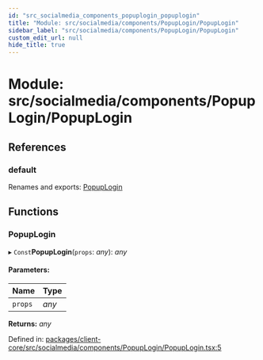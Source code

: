 ```yaml
---
id: "src_socialmedia_components_popuplogin_popuplogin"
title: "Module: src/socialmedia/components/PopupLogin/PopupLogin"
sidebar_label: "src/socialmedia/components/PopupLogin/PopupLogin"
custom_edit_url: null
hide_title: true
---
```


# Module: src/socialmedia/components/PopupLogin/PopupLogin

## References

### default

Renames and exports: [PopupLogin](src_socialmedia_components_popuplogin_popuplogin.md#popuplogin)

## Functions

### PopupLogin

▸ `Const`**PopupLogin**(`props`: *any*): *any*

#### Parameters:

Name | Type |
:------ | :------ |
`props` | *any* |

**Returns:** *any*

Defined in: [packages/client-core/src/socialmedia/components/PopupLogin/PopupLogin.tsx:5](https://github.com/xr3ngine/xr3ngine/blob/65dfcf39a/packages/client-core/src/socialmedia/components/PopupLogin/PopupLogin.tsx#L5)
